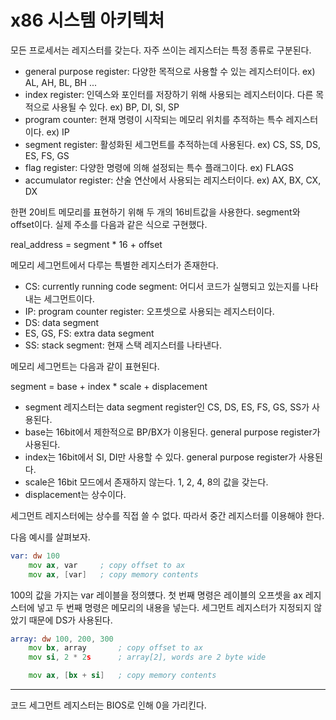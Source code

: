 # x86 시스템 아키텍처

모든 프로세서는 레지스터를 갖는다. 자주 쓰이는 레지스터는 특정 종류로 구분된다. 

- general purpose register: 다양한 목적으로 사용할 수 있는 레지스터이다. ex) AL, AH, BL, BH ... 
- index register: 인덱스와 포인터를 저장하기 위해 사용되는 레지스터이다. 다른 목적으로 사용될 수 있다. ex) BP, DI, SI, SP
- program counter: 현재 명령이 시작되는 메모리 위치를 추적하는 특수 레지스터이다. ex) IP
- segment register: 활성화된 세그먼트를 추적하는데 사용된다. ex) CS, SS, DS, ES, FS, GS
- flag register: 다양한 명령에 의해 설정되는 특수 플래그이다. ex) FLAGS
- accumulator register: 산술 연산에서 사용되는 레지스터이다. ex) AX, BX, CX, DX

한편 20비트 메모리를 표현하기 위해 두 개의 16비트값을 사용한다. segment와 offset이다. 실제 주소를 다음과 같은 식으로 구현했다. 

real_address = segment * 16 + offset

메모리 세그먼트에서 다루는 특별한 레지스터가 존재한다. 

- CS: currently running code segment: 어디서 코드가 실행되고 있는지를 나타내는 세그먼트이다. 
- IP: program counter register: 오프셋으로 사용되는 레지스터이다. 
- DS: data segment
- ES, GS, FS: extra data segment
- SS: stack segment: 현재 스택 레지스터를 나타낸다. 

메모리 세그먼트는 다음과 같이 표현된다. 

segment = base + index * scale + displacement

- segment 레지스터는 data segment register인 CS, DS, ES, FS, GS, SS가 사용된다. 
- base는 16bit에서 제한적으로 BP/BX가 이용된다. general purpose register가 사용된다. 
- index는 16bit에서 SI, DI만 사용할 수 있다. general purpose register가 사용된다. 
- scale은 16bit 모드에서 존재하지 않는다. 1, 2, 4, 8의 값을 갖는다. 
- displacement는 상수이다. 

세그먼트 레지스터에는 상수를 직접 쓸 수 없다. 따라서 중간 레지스터를 이용해야 한다. 

다음 예시를 살펴보자.

```asm
var: dw 100
    mov ax, var     ; copy offset to ax
    mov ax, [var]   ; copy memory contents
```

100의 값을 가지는 var 레이블을 정의헀다. 첫 번째 명령은 레이블의 오프셋을 ax 레지스터에 넣고 두 번째 명령은 메모리의 내용을 넣는다. 세그먼트 레지스터가 지정되지 않았기 때문에 DS가 사용된다. 

```asm
array: dw 100, 200, 300
    mov bx, array       ; copy offset to ax
    mov si, 2 * 2s      ; array[2], words are 2 byte wide

    mov ax, [bx + si]   ; copy memory contents
```

***

코드 세그먼트 레지스터는 BIOS로 인해 0을 가리킨다. 